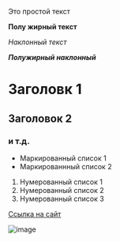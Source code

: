 Это простой текст

**Полу жирный текст**

*Наклонный текст*

***Полужирный наклонный***

# Заголовк 1

## Заголовок 2

### и т.д.

- Маркированный список 1
- Маркированнный список 2


1. Нумерованный список 1
2. Нумерованный список 2
3. Нумерованный список 3

[Ссылка на сайт](https://github.com/Miadr-glitch/Study_1/edit/main/main.md)

![image](https://encrypted-tbn0.gstatic.com/images?q=tbn:ANd9GcTmxNsDyxinTl5ku_omM1vRAMDaoShdJCwWhw&s)
